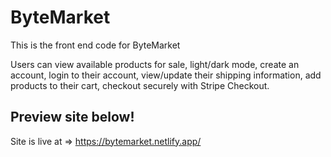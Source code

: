 # ByteMarket

This is the front end code for ByteMarket

Users can view available products for sale, light/dark mode, create an account, login to their account, view/update their shipping information, add products to their cart, checkout securely with Stripe Checkout.

## Preview site below!
Site is live at => https://bytemarket.netlify.app/